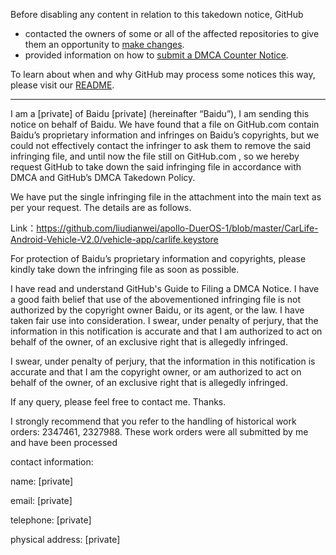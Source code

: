 Before disabling any content in relation to this takedown notice, GitHub
- contacted the owners of some or all of the affected repositories to give them an opportunity to [make changes](https://docs.github.com/en/github/site-policy/dmca-takedown-policy#a-how-does-this-actually-work).
- provided information on how to [submit a DMCA Counter Notice](https://docs.github.com/en/articles/guide-to-submitting-a-dmca-counter-notice).

To learn about when and why GitHub may process some notices this way, please visit our [README](https://github.com/github/dmca/blob/master/README.md#anatomy-of-a-takedown-notice).

---

I am a [private] of Baidu [private] (hereinafter “Baidu”), I am sending this notice on behalf of Baidu. We have found that a file on GitHub.com contain Baidu’s proprietary information and infringes on Baidu’s copyrights, but we could not effectively contact the infringer to ask them to remove the said infringing file, and until now the file still on GitHub.com , so we hereby request GitHub to take down the said infringing file in accordance with DMCA and GitHub’s DMCA Takedown Policy.

We have put the single infringing file in the attachment into the main text as per your request. The details are as follows.

Link：https://github.com/liudianwei/apollo-DuerOS-1/blob/master/CarLife-Android-Vehicle-V2.0/vehicle-app/carlife.keystore
 
For protection of Baidu’s proprietary information and copyrights, please kindly take down the infringing file as soon as possible.
 
I have read and understand GitHub's Guide to Filing a DMCA Notice. I have a good faith belief that use of the abovementioned infringing file is not authorized by the copyright owner Baidu, or its agent, or the law. I have taken fair use into consideration. I swear, under penalty of perjury, that the information in this notification is accurate and that I am authorized to act on behalf of the owner, of an exclusive right that is allegedly infringed.

I swear, under penalty of perjury, that the information in this notification is accurate and that I am the copyright owner, or am authorized to act on behalf of the owner, of an exclusive right that is allegedly infringed.

If any query, please feel free to contact me. Thanks.

I strongly recommend that you refer to the handling of historical work orders: 2347461, 2327988. These work orders were all submitted by me and have been processed

contact information:

name: [private]

email: [private]

telephone: [private]

physical address: [private]
